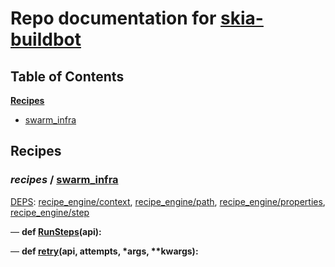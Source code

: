 <!--- AUTOGENERATED BY `./recipes.py test train` -->
# Repo documentation for [skia-buildbot]()
## Table of Contents

**[Recipes](#Recipes)**
  * [swarm_infra](#recipes-swarm_infra)
## Recipes

### *recipes* / [swarm\_infra](/infra/bots/recipes/swarm_infra.py)

[DEPS](/infra/bots/recipes/swarm_infra.py#13): [recipe\_engine/context][recipe_engine/recipe_modules/context], [recipe\_engine/path][recipe_engine/recipe_modules/path], [recipe\_engine/properties][recipe_engine/recipe_modules/properties], [recipe\_engine/step][recipe_engine/recipe_modules/step]

&mdash; **def [RunSteps](/infra/bots/recipes/swarm_infra.py#36)(api):**

&mdash; **def [retry](/infra/bots/recipes/swarm_infra.py#24)(api, attempts, \*args, \*\*kwargs):**

[recipe_engine/recipe_modules/context]: https://chromium.googlesource.com/infra/luci/recipes-py.git/+/dbc1acf1456ba2041808ab5ac96d2bbe5ebdbf49/README.recipes.md#recipe_modules-context
[recipe_engine/recipe_modules/path]: https://chromium.googlesource.com/infra/luci/recipes-py.git/+/dbc1acf1456ba2041808ab5ac96d2bbe5ebdbf49/README.recipes.md#recipe_modules-path
[recipe_engine/recipe_modules/properties]: https://chromium.googlesource.com/infra/luci/recipes-py.git/+/dbc1acf1456ba2041808ab5ac96d2bbe5ebdbf49/README.recipes.md#recipe_modules-properties
[recipe_engine/recipe_modules/step]: https://chromium.googlesource.com/infra/luci/recipes-py.git/+/dbc1acf1456ba2041808ab5ac96d2bbe5ebdbf49/README.recipes.md#recipe_modules-step
